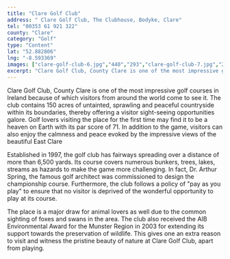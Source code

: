 ```yaml
---
title: "Clare Golf Club"
address: " Clare Golf Club, The Clubhouse, Bodyke, Clare"
tel: "00353 61 921 322"
county: "Clare"
category: "Golf"
type: "Content"
lat: "52.882806"
lng: "-8.593369"
images: ["clare-golf-club-6.jpg","440","293","clare-golf-club-7.jpg","200","127"]
excerpt: "Clare Golf Club, County Clare is one of the most impressive golf courses in Ireland  because of which visitors from around the world come to see it. T..."
---
```

<p>Clare Golf Club, County Clare is one of the most impressive golf courses in Ireland  because of which visitors from around the world come to see it. The club  contains 150 acres of untainted, sprawling and peaceful countryside within its  boundaries, thereby offering a visitor sight-seeing opportunities galore. Golf  lovers visiting the place for the first time may find it to be a heaven on  Earth with its par score of 71. In addition to the game, visitors can also enjoy  the calmness and peace evoked by the impressive views of the beautiful East Clare</p>
<p>Established  in 1997, the golf club has fairways spreading over a distance of more than  6,500 yards. Its course covers numerous bunkers, trees, lakes, streams as  hazards to make the game more challenging. In fact, Dr. Arthur Spring, the  famous golf architect was commissioned to design the championship course.  Furthermore, the club follows a policy of &quot;pay as you play&quot; to ensure  that no visitor is deprived of the wonderful opportunity to play at its  course.  </p>
<p>The place is  a major draw for animal lovers as well due to the common sighting of foxes and  swans in the area. The club also received the AIB Environmental Award for the Munster Region in 2003 for extending its support towards the preservation of  wildlife. This gives one an extra reason to visit and witness the pristine  beauty of nature at Clare Golf Club, apart from playing.</p>